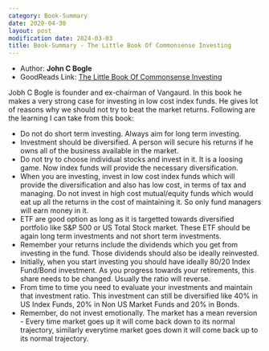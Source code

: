 ```yaml
---
category: Book-Summary
date: 2020-04-30
layout: post
modification date: 2024-03-03
title: Book-Summary - The Little Book Of Commonsense Investing
---
```


- Author: **John C Bogle**
- GoodReads Link: [The Little Book Of Commonsense Investing](https://www.goodreads.com/review/show/2496816909)

Jobh C Bogle is founder and ex-chairman of Vangaurd. In this book he makes a very strong case for investing in low cost index funds. He gives lot of reasons why we should not try to beat the market returns. Following are the learning I can take from this book:
- Do not do short term investing. Always aim for long term investing.
- Investment should be diversified. A person will secure his returns if he owns all of the business available in the market.
- Do not try to choose individual stocks and invest in it. It is a loosing game. Now index funds will provide the necessary diversification.
- When you are investing, invest in low cost index funds which will provide the diversification and also has low cost, in terms of tax and managing. Do not invest in high cost mutual/equity funds which would eat up all the returns in the cost of maintaining it. So only fund managers will earn money in it.
- ETF are good option as long as it is targetted towards diversified portfolio like S&P 500 or US Total Stock market. These ETF should be again long term investments and not short term investments.
- Remember your returns include the dividends which you get from investing in the fund. Those dividends should also be ideally reinvested.
- Initially, when you start investing you should have ideally 80/20 Index Fund/Bond investment. As you progress towards your retirements, this share needs to be changed. Usually the ratio will reverse.
- From time to time you need to evaluate your investments and maintain that investment ratio. This investment can still be diversified like 40% in US Index Funds, 20% in Non US Market Funds and 20% in Bonds.
- Remember, do not invest emotionally. The market has a mean reversion - Every time market goes up it will come back down to its normal trajectory, similarly everytime market goes down it will come back up to its normal trajectory.